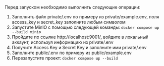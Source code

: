 Перед запуском необходимо выполнить следующие операции:

1. Заполнить файл private/.env по примеру из private/example.env, поля access_key и secret_key заполните любым символом
2. Запустите MinIO с помощью следующей команды: `docker compose up --build minio`
3. Пройдите по ссылке http://localhost:9001/, войдите в локальный аккаунт, используя информацию из private/.env
4. Получите Access Key и Secret Key и заполните ими private/.env
5. Заполните public/.env по примеру из public/example.env
6. Перезапустите проект: `docker compose up --build`